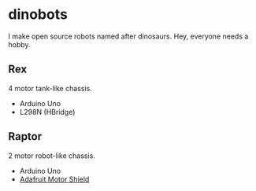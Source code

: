 dinobots
========

I make open source robots named after dinosaurs. Hey, everyone needs a hobby.

## Rex ##

4 motor tank-like chassis.

- Arduino Uno
- L298N (HBridge)

## Raptor ##

2 motor robot-like chassis.

- Arduino Uno
- [Adafruit Motor Shield](http://learn.adafruit.com/adafruit-motor-shield/overview)
